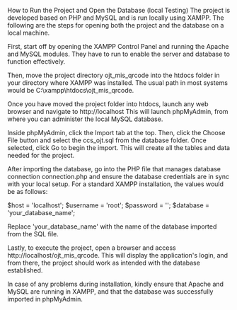 How to Run the Project and Open the Database (local Testing)
The project is developed based on PHP and MySQL and is run locally using XAMPP. The following are the steps for opening both the project and the database on a local machine.

First, start off by opening the XAMPP Control Panel and running the Apache and MySQL modules. They have to run to enable the server and database to function effectively.

Then, move the project directory ojt_mis_qrcode into the htdocs folder in your directory where XAMPP was installed. The usual path in most systems would be C:\\xampp\\htdocs\\ojt_mis_qrcode.

Once you have moved the project folder into htdocs, launch any web browser and navigate to http://localhost This will launch phpMyAdmin, from where you can administer the local MySQL database.

Inside phpMyAdmin, click the Import tab at the top. Then, click the Choose File button and select the ccs_ojt.sql from the database folder. Once selected, click Go to begin the import. This will create all the tables and data needed for the project.

After importing the database, go into the PHP file that manages database connection connection.php and ensure the database credentials are in sync with your local setup. For a standard XAMPP installation, the values would be as follows:

$host = 'localhost';
$username = 'root';
$password = '';
$database = 'your_database_name';

Replace 'your_database_name' with the name of the database imported from the SQL file.

Lastly, to execute the project, open a browser and access http://localhost/ojt_mis_qrcode. This will display the application's login, and from there, the project should work as intended with the database established.

In case of any problems during installation, kindly ensure that Apache and MySQL are running in XAMPP, and that the database was successfully imported in phpMyAdmin.